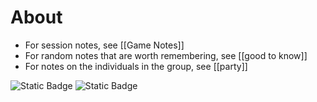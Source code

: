 # About
+ For session notes, see [[Game Notes]]
+ For random notes that are worth remembering, see [[good to know]]
+ For notes on the individuals in the group, see [[party]] 


![Static Badge](https://img.shields.io/badge/Obsidian-483699?style=for-the-badge&logo=Obsidian&labelColor=483699) ![Static Badge](https://img.shields.io/badge/dungeons_and_dragons-red?style=for-the-badge&logo=dungeonsanddragons&logoColor=red&label=Made%20in&labelColor=white)
